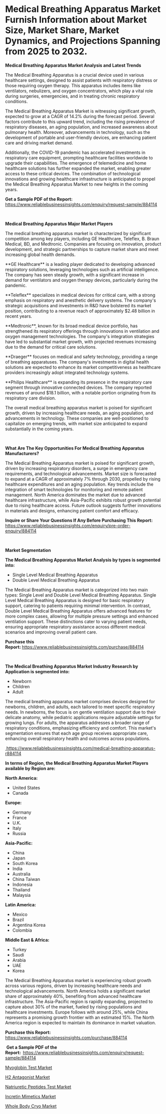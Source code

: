 <p><h1>Medical Breathing Apparatus Market Furnish Information about Market Size, Market Share, Market Dynamics, and Projections Spanning from 2025 to 2032.</h1></p><p><strong>Medical Breathing Apparatus Market Analysis and Latest Trends</strong></p>
<p><p>The Medical Breathing Apparatus is a crucial device used in various healthcare settings, designed to assist patients with respiratory distress or those requiring oxygen therapy. This apparatus includes items like ventilators, nebulizers, and oxygen concentrators, which play a vital role during surgeries, emergencies, and in treating chronic respiratory conditions.</p><p>The Medical Breathing Apparatus Market is witnessing significant growth, expected to grow at a CAGR of 14.2% during the forecast period. Several factors contribute to this upward trend, including the rising prevalence of respiratory diseases, an aging population, and increased awareness about pulmonary health. Moreover, advancements in technology, such as the development of portable and user-friendly devices, are enhancing patient care and driving market demand.</p><p>Additionally, the COVID-19 pandemic has accelerated investments in respiratory care equipment, prompting healthcare facilities worldwide to upgrade their capabilities. The emergence of telemedicine and home healthcare solutions has further expanded the market, enabling greater access to these critical devices. The combination of technological innovations and growing healthcare infrastructure is anticipated to propel the Medical Breathing Apparatus Market to new heights in the coming years.</p></p>
<p><strong>Get a Sample PDF of the Report:&nbsp;</strong> <a href="https://www.reliablebusinessinsights.com/enquiry/request-sample/884114?utm_campaign=63&utm_medium=2&utm_source=Github&utm_content=ia&utm_term=03032025&utm_id=medical-breathing-apparatus">https://www.reliablebusinessinsights.com/enquiry/request-sample/884114</a></p>
<p>&nbsp;</p>
<p><strong>Medical Breathing Apparatus Major Market Players</strong></p>
<p><p>The medical breathing apparatus market is characterized by significant competition among key players, including GE Healthcare, Teleflex, B. Braun Medical, BD, and Medtronic. Companies are focusing on innovation, product development, and strategic partnerships to capture market share and meet increasing global health demands.</p><p>**GE Healthcare** is a leading player dedicated to developing advanced respiratory solutions, leveraging technologies such as artificial intelligence. The company has seen steady growth, with a significant increase in demand for ventilators and oxygen therapy devices, particularly during the pandemic.</p><p>**Teleflex** specializes in medical devices for critical care, with a strong emphasis on respiratory and anesthetic delivery systems. The company's strategic acquisitions and investments in R&D have bolstered its market position, contributing to a revenue reach of approximately $2.48 billion in recent years.</p><p>**Medtronic**, known for its broad medical device portfolio, has strengthened its respiratory offerings through innovations in ventilation and oxygen management technologies. The company's integration strategies have led to substantial market growth, with projected revenues increasing due to the demand for critical care solutions.</p><p>**Draeger** focuses on medical and safety technology, providing a range of breathing apparatuses. The company's investments in digital health solutions are expected to enhance its market competitiveness as healthcare providers increasingly adopt integrated technology systems.</p><p>**Philips Healthcare** is expanding its presence in the respiratory care segment through innovative connected devices. The company reported revenues of around $18.1 billion, with a notable portion originating from its respiratory care division.</p><p>The overall medical breathing apparatus market is poised for significant growth, driven by increasing healthcare needs, an aging population, and advancements in technology. These companies are well-positioned to capitalize on emerging trends, with market size anticipated to expand substantially in the coming years.</p></p>
<p>&nbsp;</p>
<p><strong>What Are The Key Opportunities For Medical Breathing Apparatus Manufacturers?</strong></p>
<p><p>The Medical Breathing Apparatus market is poised for significant growth, driven by increasing respiratory disorders, a surge in emergency care requirements, and technological advancements. Market size is forecasted to expand at a CAGR of approximately 7% through 2030, propelled by rising healthcare expenditures and an aging population. Key trends include the integration of smart technologies for monitoring and remote patient management. North America dominates the market due to advanced healthcare infrastructure, while Asia-Pacific exhibits robust growth potential due to rising healthcare access. Future outlook suggests further innovations in materials and designs, enhancing patient comfort and efficacy.</p></p>
<p><strong>Inquire or Share Your Questions If Any Before Purchasing This Report:</strong> <a href="https://www.reliablebusinessinsights.com/enquiry/pre-order-enquiry/884114?utm_campaign=63&utm_medium=2&utm_source=Github&utm_content=ia&utm_term=03032025&utm_id=medical-breathing-apparatus">https://www.reliablebusinessinsights.com/enquiry/pre-order-enquiry/884114</a></p>
<p>&nbsp;</p>
<p><strong>Market Segmentation</strong></p>
<p><strong>The Medical Breathing Apparatus Market Analysis by types is segmented into:</strong></p>
<p><ul><li>Single Level Medical Breathing Apparatus</li><li>Double Level Medical Breathing Apparatus</li></ul></p>
<p><p>The Medical Breathing Apparatus market is categorized into two main types: Single Level and Double Level Medical Breathing Apparatus. Single Level Medical Breathing Apparatus is designed for basic respiratory support, catering to patients requiring minimal intervention. In contrast, Double Level Medical Breathing Apparatus offers advanced features for more complex cases, allowing for multiple pressure settings and enhanced ventilation support. These distinctions cater to varying patient needs, ensuring appropriate respiratory assistance across different medical scenarios and improving overall patient care.</p></p>
<p><strong>Purchase this Report:&nbsp;</strong><a href="https://www.reliablebusinessinsights.com/purchase/884114?utm_campaign=63&utm_medium=2&utm_source=Github&utm_content=ia&utm_term=03032025&utm_id=medical-breathing-apparatus">https://www.reliablebusinessinsights.com/purchase/884114</a></p>
<p>&nbsp;</p>
<p><strong>The Medical Breathing Apparatus Market Industry Research by Application is segmented into:</strong></p>
<p><ul><li>Newborn</li><li>Children</li><li>Adult</li></ul></p>
<p><p>The medical breathing apparatus market comprises devices designed for newborns, children, and adults, each tailored to meet specific respiratory needs. In newborns, the focus is on gentle ventilation support due to their delicate anatomy, while pediatric applications require adjustable settings for growing lungs. For adults, the apparatus addresses a broader range of respiratory conditions, emphasizing efficiency and comfort. This market's segmentation ensures that each age group receives appropriate care, enhancing overall respiratory health and outcomes across populations.</p></p>
<p><a href="https://www.reliablebusinessinsights.com/medical-breathing-apparatus-r884114?utm_campaign=63&utm_medium=2&utm_source=Github&utm_content=ia&utm_term=03032025&utm_id=medical-breathing-apparatus">&nbsp;https://www.reliablebusinessinsights.com/medical-breathing-apparatus-r884114</a></p>
<p><strong>In terms of Region, the Medical Breathing Apparatus Market Players available by Region are:</strong></p>
<p>
    <p> <strong> North America: </strong>
        <ul>
            <li>United States</li>
            <li>Canada</li>
        </ul>
        </p> 
    <p> <strong> Europe: </strong>
        <ul>
            <li>Germany</li>
            <li>France</li>
            <li>U.K.</li>
            <li>Italy</li>
            <li>Russia</li>
        </ul>
        </p> 
    <p> <strong> Asia-Pacific: </strong>
        <ul>
            <li>China</li>
            <li>Japan</li>
            <li>South Korea</li>
            <li>India</li>
            <li>Australia</li>
            <li>China Taiwan</li>
            <li>Indonesia</li>
            <li>Thailand</li>
            <li>Malaysia</li>
        </ul>
        </p> 
    <p> <strong> Latin America: </strong>
        <ul>
            <li>Mexico</li>
            <li>Brazil</li>
            <li>Argentina Korea</li>
            <li>Colombia</li>
        </ul>
        </p> 
    <p> <strong> Middle East & Africa: </strong>
        <ul>
            <li>Turkey</li>
            <li>Saudi</li>
            <li>Arabia</li>
            <li>UAE</li>
            <li>Korea</li>
        </ul>
    </p>
    </p>
<p><p>The Medical Breathing Apparatus market is experiencing robust growth across various regions, driven by increasing healthcare needs and technological advancements. North America holds a significant market share of approximately 40%, benefiting from advanced healthcare infrastructure. The Asia-Pacific region is rapidly expanding, projected to capture about 30% of the market, fueled by rising populations and healthcare investments. Europe follows with around 25%, while China represents a promising growth frontier with an estimated 15%. The North America region is expected to maintain its dominance in market valuation.</p></p>
<p><strong>Purchase this Report: </strong><a href="https://www.reliablebusinessinsights.com/purchase/884114?utm_campaign=63&utm_medium=2&utm_source=Github&utm_content=ia&utm_term=03032025&utm_id=medical-breathing-apparatus">https://www.reliablebusinessinsights.com/purchase/884114</a></p>
<p>&nbsp;<strong>Get a Sample PDF of the Report:&nbsp;&nbsp;</strong><a href="https://www.reliablebusinessinsights.com/enquiry/request-sample/884114?utm_campaign=63&utm_medium=2&utm_source=Github&utm_content=ia&utm_term=03032025&utm_id=medical-breathing-apparatus">https://www.reliablebusinessinsights.com/enquiry/request-sample/884114</a></p>
<p><strong></strong></p>
<p><p><a href="https://github.com/raeezkenedz/Market-Research-Report-List-1/blob/main/myoglobin-test-market.md?utm_campaign=63&utm_medium=2&utm_source=Github&utm_content=ia&utm_term=03032025&utm_id=medical-breathing-apparatus">Myoglobin Test Market</a></p><p><a href="https://github.com/genayziben/Market-Research-Report-List-1/blob/main/h2-antagonist-market.md?utm_campaign=63&utm_medium=2&utm_source=Github&utm_content=ia&utm_term=03032025&utm_id=medical-breathing-apparatus">H2 Antagonist Market</a></p><p><a href="https://github.com/elitasvimal/Market-Research-Report-List-1/blob/main/natriuretic-peptides-test-market.md?utm_campaign=63&utm_medium=2&utm_source=Github&utm_content=ia&utm_term=03032025&utm_id=medical-breathing-apparatus">Natriuretic Peptides Test Market</a></p><p><a href="https://github.com/meuskocov/Market-Research-Report-List-1/blob/main/incretin-mimetics-market.md?utm_campaign=63&utm_medium=2&utm_source=Github&utm_content=ia&utm_term=03032025&utm_id=medical-breathing-apparatus">Incretin Mimetics Market</a></p><p><a href="https://github.com/beroxiluwaya/Market-Research-Report-List-1/blob/main/whole-body-cryo-market.md?utm_campaign=63&utm_medium=2&utm_source=Github&utm_content=ia&utm_term=03032025&utm_id=medical-breathing-apparatus">Whole Body Cryo Market</a></p></p>
